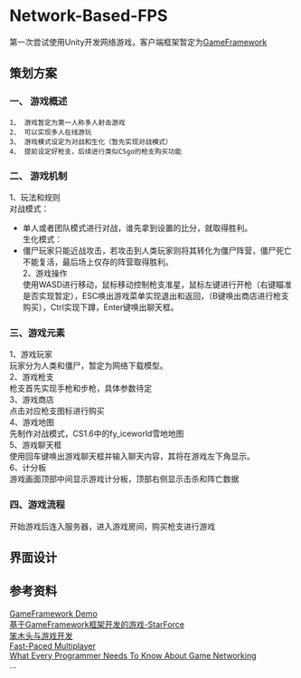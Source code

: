 # Network-Based-FPS
第一次尝试使用Unity开发网络游戏，客户端框架暂定为[GameFramework](https://gameframework.cn/)

## 策划方案
### 一、 游戏概述
	1、 游戏暂定为第一人称多人射击游戏
	2、 可以实现多人在线游玩
	3、 游戏模式设定为对战和生化（暂先实现对战模式）
	4、 提前设定好枪支，后续进行类似CSgo的枪支购买功能
### 二、 游戏机制
1、玩法和规则<br>
对战模式：<br>
- 单人或者团队模式进行对战，谁先拿到设置的比分，就取得胜利。<br>
生化模式：<br>
- 僵尸玩家只能近战攻击，若攻击到人类玩家则将其转化为僵尸阵营，僵尸死亡不能复活，最后场上仅存的阵营取得胜利。<br>
2、游戏操作<br>
使用WASD进行移动，鼠标移动控制枪支准星，鼠标左键进行开枪（右键瞄准是否实现暂定），ESC唤出游戏菜单实现退出和返回，（B键唤出商店进行枪支购买），Ctrl实现下蹲，Enter键唤出聊天框。<br>
### 三、游戏元素
1、游戏玩家<br>
玩家分为人类和僵尸，暂定为网络下载模型。<br>
2、游戏枪支<br>
枪支首先实现手枪和步枪，具体参数待定<br>
3、游戏商店<br>
点击对应枪支图标进行购买<br>
4、游戏地图<br>
先制作对战模式，CS1.6中的fy_iceworld雪地地图<br>
5、游戏聊天框<br>
使用回车键唤出游戏聊天框并输入聊天内容，其将在游戏左下角显示。<br>
6、计分板<br>
游戏画面顶部中间显示游戏计分板，顶部右侧显示击杀和阵亡数据<br>
### 四、游戏流程
开始游戏后连入服务器，进入游戏房间，购买枪支进行游戏<br>

## 界面设计

## 参考资料
[GameFramework Demo](https://github.com/mutouzdl/gameframework_demo)<br>
[基于GameFramework框架开发的游戏-StarForce](https://github.com/EllanJiang/StarForce)<br>
[笨木头与游戏开发](http://www.benmutou.com/archives/category/Game%20Framework)<br>
[Fast-Paced Multiplayer](https://www.gabrielgambetta.com/client-server-game-architecture.html)<br>
[What Every Programmer Needs To Know About Game Networking](https://gafferongames.com/post/what_every_programmer_needs_to_know_about_game_networking/)<br>
...
